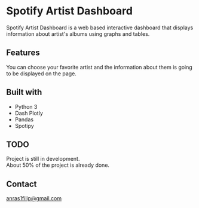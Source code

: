 # Spotify Artist Dashboard

Spotify Artist Dashboard is a web based interactive dashboard that displays information about artist's albums using graphs and tables.


## Features

You can choose your favorite artist and the information about them is going to be displayed on the page.

## Built with

- Python 3
- Dash Plotly
- Pandas
- Spotipy

## TODO 

Project is still in development. \
About 50% of the project is already done.


## Contact

anras1filip@gmail.com